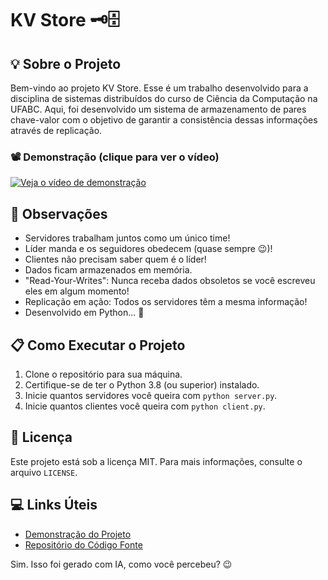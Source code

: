 # KV Store 🗝️🗄️

## 💡 Sobre o Projeto

Bem-vindo ao projeto KV Store. Esse é um trabalho desenvolvido para a disciplina de sistemas distribuídos do curso de Ciência da Computação na UFABC. Aqui, foi desenvolvido um sistema de armazenamento de pares chave-valor com o objetivo de garantir a consistência dessas informações através de replicação.

### 📽️ Demonstração (clique para ver o vídeo) 

[![Veja o vídeo de demonstração](https://img.youtube.com/vi/X1aSBdsZOzQ/maxresdefault.jpg)](https://youtu.be/X1aSBdsZOzQ)

## 📌 Observações

- Servidores trabalham juntos como um único time!
- Líder manda e os seguidores obedecem (quase sempre 😉)!
- Clientes não precisam saber quem é o líder!
- Dados ficam armazenados em memória.
- "Read-Your-Writes": Nunca receba dados obsoletos se você escreveu eles em algum momento!
- Replicação em ação: Todos os servidores têm a mesma informação!
- Desenvolvido em Python... 🐍

## 📋 Como Executar o Projeto

1. Clone o repositório para sua máquina.
2. Certifique-se de ter o Python 3.8 (ou superior) instalado.
3. Inicie quantos servidores você queira com `python server.py`.
4. Inicie quantos clientes você queira com `python client.py`.

## 📜 Licença

Este projeto está sob a licença MIT. Para mais informações, consulte o arquivo `LICENSE`.

## 💻 Links Úteis

- [Demonstração do Projeto](link_da_demo)
- [Repositório do Código Fonte](link_do_repositorio)



Sim. Isso foi gerado com IA, como você percebeu? 😉
